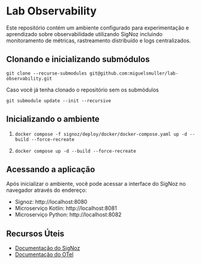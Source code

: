 # Lab Observability

Este repositório contém um ambiente configurado para experimentação e aprendizado sobre observabilidade utilizando SigNoz incluindo monitoramento de métricas, rastreamento distribuído e logs centralizados.

## Clonando e inicializando submódulos

`git clone --recurse-submodules git@github.com:miguelsmuller/lab-observability.git`

Caso você já tenha clonado o repositório sem os submódulos

`git submodule update --init --recursive`

## Inicializando o ambiente

1. `docker compose -f signoz/deploy/docker/docker-compose.yaml up -d --build --force-recreate`

2. `docker compose up -d --build --force-recreate`

## Acessando a aplicação

Após inicializar o ambiente, você pode acessar a interface do SigNoz no navegador através do endereço:

- Signoz: http://localhost:8080
- Microserviço Kotlin: http://localhost:8081
- Microserviço Python: http://localhost:8082

## Recursos Úteis

- [Documentação do SigNoz](https://signoz.io/docs/)
- [Documentação do OTel](https://opentelemetry.io/docs/)